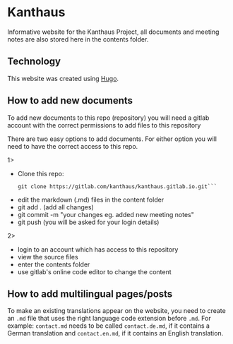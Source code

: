 # Kanthaus

Informative website for the Kanthaus Project, all documents and meeting notes are also stored here in the contents folder.

## Technology
This website was created using [Hugo](https://gohugo.io/).

## How to add new documents
To add new documents to this repo (repository) you will need a gitlab account with the correct permissions to add files to this repository

There are two easy options to add documents.
For either option you will need to have the correct access to this repo.

1>
- Clone this repo:
  ```
  git clone https://gitlab.com/kanthaus/kanthaus.gitlab.io.git```
- edit the markdown (.md) files in the content folder
- git add . (add all changes)
- git commit -m "your changes eg. added new meeting notes"
- git push (you will be asked for your login details)

2>
- login to an account which has access to this repository
- view the source files
- enter the contents folder
- use gitlab's online code editor to change the content

## How to add multilingual pages/posts
To make an existing translations appear on the website, you need to create an `.md` file that uses the right language code extension before `.md`.
For example:
`contact.md` needs to be called `contact.de.md`, if it contains a German translation and `contact.en.md`, if it contains an English translation.

